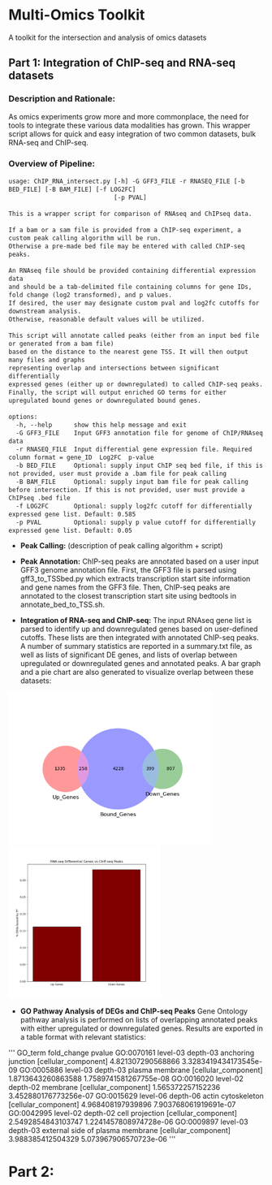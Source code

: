 # Multi-Omics Toolkit
A toolkit for the intersection and analysis of omics datasets



## Part 1: Integration of ChIP-seq and RNA-seq datasets

### Description and Rationale:
As omics experiments grow more and more commonplace, the need for tools to integrate these various data modalities has grown. This wrapper script allows for quick and easy integration of two common datasets, bulk RNA-seq and ChIP-seq.

### Overview of Pipeline:
```
usage: ChIP_RNA_intersect.py [-h] -G GFF3_FILE -r RNASEQ_FILE [-b BED_FILE] [-B BAM_FILE] [-f LOG2FC]
                             [-p PVAL]

This is a wrapper script for comparison of RNAseq and ChIPseq data.

If a bam or a sam file is provided from a ChIP-seq experiment, a custom peak calling algorithm will be run.
Otherwise a pre-made bed file may be entered with called ChIP-seq peaks.

An RNAseq file should be provided containing differential expression data
and should be a tab-delimited file containing columns for gene IDs, fold change (log2 transformed), and p values.
If desired, the user may designate custom pval and log2fc cutoffs for downstream analysis.
Otherwise, reasonable default values will be utilized.

This script will annotate called peaks (either from an input bed file or generated from a bam file)
based on the distance to the nearest gene TSS. It will then output many files and graphs
representing overlap and intersections between significant differentially
expressed genes (either up or downregulated) to called ChIP-seq peaks.
Finally, the script will output enriched GO terms for either upregulated bound genes or downregulated bound genes.

options:
  -h, --help      show this help message and exit
  -G GFF3_FILE    Input GFF3 annotation file for genome of ChIP/RNAseq data
  -r RNASEQ_FILE  Input differential gene expression file. Required column format = gene_ID  Log2FC  p-value
  -b BED_FILE     Optional: supply input ChIP seq bed file, if this is not provided, user must provide a .bam file for peak calling
  -B BAM_FILE     Optional: supply input bam file for peak calling before intersection. If this is not provided, user must provide a ChIPseq .bed file
  -f LOG2FC       Optional: supply log2fc cutoff for differentially expressed gene list. Default: 0.585
  -p PVAL         Optional: supply p value cutoff for differentially expressed gene list. Default: 0.05
```




* **Peak Calling:**
(description of peak calling algorithm + script)

* **Peak Annotation:**
ChIP-seq peaks are annotated based on a user input GFF3 genome annotation file.
First, the GFF3 file is parsed using gff3_to_TSSbed.py which extracts
transcription start site information and gene names from the GFF3 file. Then,
ChIP-seq peaks are annotated to the closest transcription start site using
bedtools in annotate_bed_to_TSS.sh. 
 
* **Integration of RNA-seq and ChIP-seq:**
The input RNAseq gene list is parsed to identify up and downregulated genes
based on user-defined cutoffs. These lists are then integrated with annotated
ChIP-seq peaks. A number of summary statistics are reported in a summary.txt
file, as well as lists of significant DE genes, and lists of overlap between
upregulated or downregulated genes and annotated peaks. A bar graph and a pie
chart are also generated to visualize overlap between these datasets:

<img src='./images/venn_diagram.png' width='400' height='300'/>        <img src='./images/bar_graph.png' width='300' height='300'/>


* **GO Pathway Analysis of DEGs and ChIP-seq Peaks**
Gene Ontology pathway analysis is performed on lists of overlapping annotated
peaks with either upregulated or downregulated genes. Results are exported
in a table format with relevant statistics:

'''
GO_term fold_change     pvalue
GO:0070161      level-03        depth-03        anchoring junction [cellular_component] 4.821307290568866       3.3283419434173545e-09
GO:0005886      level-03        depth-03        plasma membrane [cellular_component]    1.8713643260863588      1.7589741581267755e-08
GO:0016020      level-02        depth-02        membrane [cellular_component]   1.565372257152236       3.452880176773256e-07
GO:0015629      level-06        depth-06        actin cytoskeleton [cellular_component] 4.968408197939896       7.903768061919691e-07
GO:0042995      level-02        depth-02        cell projection [cellular_component]    2.5492854843103747      1.2241457808974728e-06
GO:0009897      level-03        depth-03        external side of plasma membrane [cellular_component]   3.988385412504329       5.073967906570723e-06
'''





# Part 2: 
